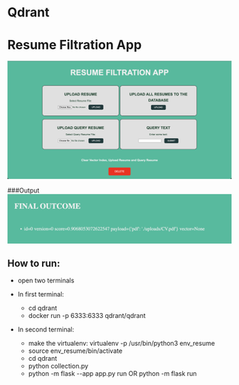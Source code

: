 # Qdrant
# Resume Filtration App
![Resume Filtration App](./docs/website.png)


###Output
![Resume Filtration App Output](./docs/Output.png)


## How to run:

- open two terminals
- In first terminal:
  - cd qdrant
  - docker run -p 6333:6333 qdrant/qdrant

- In second terminal:
  - make the virtualenv: virtualenv -p /usr/bin/python3 env_resume
  - source env_resume/bin/activate
  - cd qdrant
  - python collection.py
  - python -m flask --app app.py run OR python -m flask run
